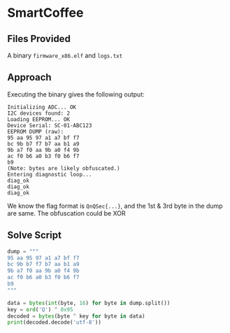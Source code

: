 # SmartCoffee

## Files Provided

A binary `firmware_x86.elf` and `logs.txt`

## Approach

Executing the binary gives the following output:

```text
Initializing ADC... OK
I2C devices found: 2
Loading EEPROM... OK
Device Serial: SC-01-ABC123
EEPROM DUMP (raw):
95 aa 95 97 a1 a7 bf f7 
bc 9b b7 f7 b7 aa b1 a9 
9b a7 f0 aa 9b a0 f4 9b 
ac f0 b6 a0 b3 f0 b6 f7 
b9 
(Note: bytes are likely obfuscated.)
Entering diagnostic loop...
diag_ok
diag_ok
diag_ok
```

We know the flag format is `QnQSec{...}`, and the 1st & 3rd byte in the dump are same. The obfuscation could be XOR

## Solve Script

```python
dump = """
95 aa 95 97 a1 a7 bf f7 
bc 9b b7 f7 b7 aa b1 a9 
9b a7 f0 aa 9b a0 f4 9b 
ac f0 b6 a0 b3 f0 b6 f7 
b9
"""

data = bytes(int(byte, 16) for byte in dump.split())
key = ord('Q') ^ 0x95
decoded = bytes(byte ^ key for byte in data)
print(decoded.decode('utf-8'))
```
